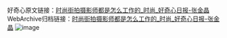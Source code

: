 好奇心原文链接：[时尚街拍摄影师都是怎么工作的_时尚_好奇心日报-张金晶](https://www.qdaily.com/articles/6895.html)
WebArchive归档链接：[时尚街拍摄影师都是怎么工作的_时尚_好奇心日报-张金晶](http://web.archive.org/web/20161005110316/http://www.qdaily.com:80/articles/6895.html)
![image](http://ww3.sinaimg.cn/large/007d5XDply1g3wb9rwyw6j30u05nlhdt)